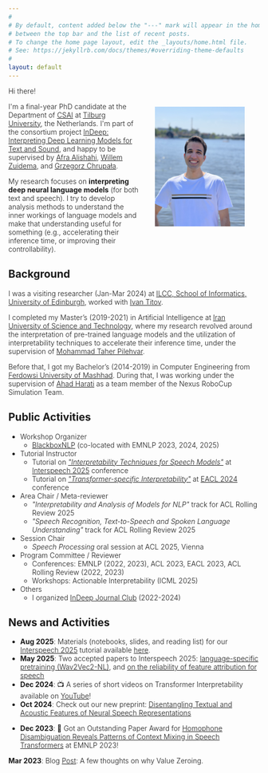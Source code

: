 ```yaml
---
#
# By default, content added below the "---" mark will appear in the home page
# between the top bar and the list of recent posts.
# To change the home page layout, edit the _layouts/home.html file.
# See: https://jekyllrb.com/docs/themes/#overriding-theme-defaults
#
layout: default
---
```


<style>
    p, li {font-weight: 300;}
</style>
<!-- (comment) the image below can be found in img folder of this very project-->

<!-- ![me](/resources/people/me_3.jpg){: style="float: right; margin: 40px 30px; width: 180px;"} -->
<figure style="float: right; margin: 40px 30px;">
  <img src="/resources/people/me.jpg" alt="Me" style="width: 180px;">
  <!-- <figcaption style="display: block; text-align: center;"><span class="note">(Twister and me)</span></figcaption> -->
</figure>


Hi there!

I'm a final-year PhD candidate at the Department of [CSAI](https://www.tilburguniversity.edu/about/schools/tshd/departments/dca) at [Tilburg University](https://www.tilburguniversity.edu/), the Netherlands. I'm part of the consortium project [InDeep: Interpreting Deep Learning Models for Text and Sound](https://projects.illc.uva.nl/indeep/), and happy to be supervised by [Afra Alishahi](http://afra.alishahi.name/), [Willem Zuidema](https://staff.fnwi.uva.nl/w.zuidema/), and [Grzegorz Chrupała](https://grzegorz.chrupala.me/).



<!-- My research focuses on __analyzing and interpreting deep neural models of language__ (written or spoken) by treating them as mathematical functions. I try to develop analysis methods that can faithfully elucidate the interplay and flow of information within neural networks. -->
My research focuses on __interpreting deep neural language models__ (for both text and speech). I try to develop analysis methods to understand the inner workings of language models and make that understanding useful for something (e.g., accelerating their inference time, or improving their controllability).

## Background
<!-- ## <span style="color:#424242">Background </span> -->
I was a visiting researcher (Jan-Mar 2024) at [ILCC, School of Informatics, University of Edinburgh](https://web.inf.ed.ac.uk/ilcc), worked with [Ivan Titov](http://ivan-titov.org/). 

I completed my Master’s (2019-2021) in Artificial Intelligence at [Iran University of Science and Technology](http://www.iust.ac.ir/en), where my research revolved around the interpretation of pre-trained language models and the utilization of interpretability techniques to accelerate their inference time, under the supervision of [Mohammad Taher Pilehvar](https://pilehvar.github.io/). 

Before that, I got my Bachelor’s (2014-2019) in Computer Engineering from [Ferdowsi University of Mashhad](https://en.um.ac.ir/). During that, I was working under the supervision of [Ahad Harati](http://a.harati.profcms.um.ac.ir/) as a team member of the Nexus RoboCup Simulation Team. 


## Public Activities 
<!-- ## <span style="color:#424242">Services </span> -->
* Workshop Organizer
  * [BlackboxNLP](https://blackboxnlp.github.io/) (co-located with EMNLP 2023, 2024, 2025)
* Tutorial Instructor
  * Tutorial on [_"Interpretability Techniques for Speech Models"_](https://interpretingdl.github.io/speech-interpretability-tutorial/) at [Interspeech 2025](https://www.interspeech2025.org/tutorials) conference
  * Tutorial on [_"Transformer-specific Interpretability"_](https://projects.illc.uva.nl/indeep/tutorial/) at [EACL 2024](https://2024.eacl.org/program/tutorials/) conference
* Area Chair / Meta-reviewer
  * _"Interpretability and Analysis of Models for NLP"_ track for ACL Rolling Review 2025 
  * _"Speech Recognition, Text-to-Speech and Spoken Language Understanding"_ track for ACL Rolling Review 2025
* Session Chair
  * _Speech Processing_ oral session at ACL 2025, Vienna
* Program Committee / Reviewer
  * Conferences: EMNLP (2022, 2023), ACL 2023, EACL 2023, ACL Rolling Review (2022, 2023)
  * Workshops: Actionable Interpretability (ICML 2025) 
* Others
  * I organized [InDeep Journal Club](https://projects.illc.uva.nl/indeep/events/journal-club/) (2022-2024)


## News and Activities
<!-- ## <span style="color:#424242">News and Activities </span> -->
* __Aug 2025__: Materials (notebooks, slides, and reading list) for our [Interspeech 2025](https://www.interspeech2025.org/home) tutorial available [here](https://interpretingdl.github.io/speech-interpretability-tutorial/interspeech2025/intro.html).
* __May 2025__: Two accepted papers to Interspeech 2025: [language-specific pretraining (Wav2Vec2-NL)](https://arxiv.org/abs/2506.00981), and [on the reliability of feature attribution for speech](https://arxiv.org/abs/2505.16406)
* __Dec 2024__: <span class="emoji">📺</span> A series of short videos on Transformer Interpretability available on [YouTube](https://youtu.be/JPOBPY-ndfk?si=vQ2JdME8oo_6iFCU)!
* __Oct 2024__: Check out our new preprint: [Disentangling Textual and Acoustic Features of Neural Speech Representations](https://arxiv.org/abs/2410.03037)
<!--* __Sep 2024__: A new paper accepted to BlackboxNLP 2024: [How Language Models Prioritize Contextual Grammatical Cues?](https://arxiv.org/abs/2410.03447) -->
<!--* __Apr 2024__: I'll run for Spierfonds to raise money for research on muscular diseases. Your donation [here](https://www.spieractie.nl/fundraisers/hosein-mohebbi) would greatly please me! -->
<!--* __Mar 2024__: Materials (slides, notebooks, etc.) for [EACL 2024](https://2024.eacl.org/program/tutorials/) tutorial on "Transformer-specific Interpretability" are available [here](https://github.com/interpretingdl/eacl2024_transformer_interpretability_tutorial). -->
<!--* __Mar 2024__: [DecoderLens](https://arxiv.org/abs/2310.03686) has been accepted to findings of [NAACL 2024](https://2024.naacl.org/).-->
<!--* __Jan 2024__: Started a research visit at ILCC, University of Edinburgh. -->
* __Dec 2023__: <span class="emoji">🏅</span> Got an Outstanding Paper Award for [Homophone Disambiguation Reveals Patterns of Context Mixing in Speech Transformers](https://aclanthology.org/2023.emnlp-main.513/) at EMNLP 2023!
<!--* __Oct 2023__: New [paper](https://arxiv.org/abs/2310.09925) on model interpretability for spoken language accepted to [EMNLP'23](https://2023.emnlp.org/) main! -->
<!--* __Jun 2023__: Invited talk at [GroNLP](https://www.rug.nl/research/clcg/research/cl/), University of Groningen. -->
<!--* __May 2023__: Gave a guest lecture on Transformers to an undergraduate CL course at Tilburg University. -->
__Mar 2023__: Blog [Post](https://hmohebbi.github.io/blog/value-zeroing): A few thoughts on why Value Zeroing. 
<!--* __Jan 2023__: [Value Zeroing](https://arxiv.org/abs/2301.12971) is out, a new interpretability method customized for Transformers (accepted to [EACL'23](https://2023.eacl.org/) main conference). -->
<!-- * __Jan 2023__: Presented a poster at [ALiAS'23](https://staff.fnwi.uva.nl/w.zuidema/alias-2023/).  -->
<!--* __Dec 2022__: [BlackboxNLP](https://blackboxnlp.github.io/) will be back in 2023 at EMNLP! Happy to be serving as a co-organizer. --> 
<!--* __Sep 2022__: Gave a guest lecture on "Interpretability of Transformers" to a graduate Advanced Deep Learning course at Tilburg University. \[[slides](https://drive.google.com/file/d/1Z39YSfzpzzkqAiMxVdW1nOkudfYVgj_y/view?usp=sharing)\] -->
<!--* __May 2022__: Gave a short talk at [InDeep](https://projects.illc.uva.nl/indeep/) workshop at ILLC, University of Amsterdam. -->
<!--* __Feb 2022__: [AdapLeR](https://aclanthology.org/2022.acl-long.1/) is out, up to 22x infrence speedup while retaining performance ([ACL'22](https://www.2022.aclweb.org/) main). -->
<!--* __Nov 2021__: Moved to the Netherlands to join the consortium project: [InDeep](https://interpretingdl.github.io/). -->
<!--* __Sep 2021__: <span class="emoji">🎓</span> Successfully defended my Master's thesis titled "Interpretability and Transferability of Linguistic Knowledge in Pre-trained Language Models". -->
<!--* __Sep 2021__: Two papers accepted to [EMNLP'21](https://2021.emnlp.org/) (main conference and BlackboxNLP). -->
<!--* __Jun 2021__: Invited talk at Cambridge/Cardiff Workshop in Natural Language Processing.-->
<!--* __May 2021__: Gave a joint guest lecture, with [Ali](https://www.amodarressi.com/), on Interpretability to a graduate [NLP course](https://teias-courses.github.io/nlp99/) at Khatam University. \[[slides](https://drive.google.com/file/d/1cAzlIlbuVAFZXz3gaFGBTRZwjq-_V2lb/view?usp=sharing)\] -->
<!--* __Apr 2021__: Our pre-print intepretability work is ready! [Exploring the Role of BERT Token Representations to Explain Sentence Probing Results](https://arxiv.org/abs/2104.01477).  -->
